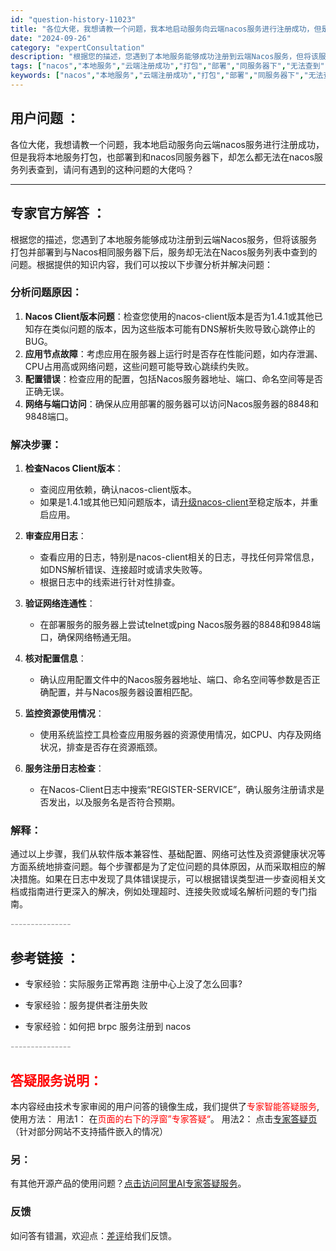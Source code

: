 ```yaml
---
id: "question-history-11023"
title: "各位大佬，我想请教一个问题，我本地启动服务向云端nacos服务进行注册成功，但是我将本地服务打包，也部署到"
date: "2024-09-26"
category: "expertConsultation"
description: "根据您的描述，您遇到了本地服务能够成功注册到云端Nacos服务，但将该服务打包并部署到与Nacos相同服务器下后，服务却无法在Nacos服务列表中查到的问题。根据提供的知识内容，我们可以按以下步骤分析并解决问题：### 分析问题原因：1. **Nacos Client版本问题**：检查您使用的nac"
tags: ["nacos","本地服务","云端注册成功","打包","部署","同服务器下","无法查到"]
keywords: ["nacos","本地服务","云端注册成功","打包","部署","同服务器下","无法查到"]
---
```


## 用户问题 ： 
 各位大佬，我想请教一个问题，我本地启动服务向云端nacos服务进行注册成功，但是我将本地服务打包，也部署到和nacos同服务器下，却怎么都无法在nacos服务列表查到，请问有遇到的这种问题的大佬吗？  

---------------
## 专家官方解答 ：

根据您的描述，您遇到了本地服务能够成功注册到云端Nacos服务，但将该服务打包并部署到与Nacos相同服务器下后，服务却无法在Nacos服务列表中查到的问题。根据提供的知识内容，我们可以按以下步骤分析并解决问题：

### 分析问题原因：

1. **Nacos Client版本问题**：检查您使用的nacos-client版本是否为1.4.1或其他已知存在类似问题的版本，因为这些版本可能有DNS解析失败导致心跳停止的BUG。
2. **应用节点故障**：考虑应用在服务器上运行时是否存在性能问题，如内存泄漏、CPU占用高或网络问题，这些问题可能导致心跳续约失败。
3. **配置错误**：检查应用的配置，包括Nacos服务器地址、端口、命名空间等是否正确无误。
4. **网络与端口访问**：确保从应用部署的服务器可以访问Nacos服务器的8848和9848端口。

### 解决步骤：

1. **检查Nacos Client版本**：
   - 查阅应用依赖，确认nacos-client版本。
   - 如果是1.4.1或其他已知问题版本，请[升级nacos-client](https://github.com/alibaba/nacos/releases)至稳定版本，并重启应用。

2. **审查应用日志**：
   - 查看应用的日志，特别是nacos-client相关的日志，寻找任何异常信息，如DNS解析错误、连接超时或请求失败等。
   - 根据日志中的线索进行针对性排查。

3. **验证网络连通性**：
   - 在部署服务的服务器上尝试telnet或ping Nacos服务器的8848和9848端口，确保网络畅通无阻。

4. **核对配置信息**：
   - 确认应用配置文件中的Nacos服务器地址、端口、命名空间等参数是否正确配置，并与Nacos服务器设置相匹配。

5. **监控资源使用情况**：
   - 使用系统监控工具检查应用服务器的资源使用情况，如CPU、内存及网络状况，排查是否存在资源瓶颈。

6. **服务注册日志检查**：
   - 在Nacos-Client日志中搜索“REGISTER-SERVICE”，确认服务注册请求是否发出，以及服务名是否符合预期。

### 解释：

通过以上步骤，我们从软件版本兼容性、基础配置、网络可达性及资源健康状况等方面系统地排查问题。每个步骤都是为了定位问题的具体原因，从而采取相应的解决措施。如果在日志中发现了具体错误提示，可以根据错误类型进一步查阅相关文档或指南进行更深入的解决，例如处理超时、连接失败或域名解析问题的专门指南。


<font color="#949494">---------------</font> 


## 参考链接 ：

* 专家经验：实际服务正常再跑 注册中心上没了怎么回事? 
 
 * 专家经验：服务提供者注册失败 
 
 * 专家经验：如何把 brpc 服务注册到 nacos 


 <font color="#949494">---------------</font> 
 


## <font color="#FF0000">答疑服务说明：</font> 

本内容经由技术专家审阅的用户问答的镜像生成，我们提供了<font color="#FF0000">专家智能答疑服务</font>,使用方法：
用法1： 在<font color="#FF0000">页面的右下的浮窗”专家答疑“</font>。
用法2： 点击[专家答疑页](https://answer.opensource.alibaba.com/docs/intro)（针对部分网站不支持插件嵌入的情况）
### 另：


有其他开源产品的使用问题？[点击访问阿里AI专家答疑服务](https://answer.opensource.alibaba.com/docs/intro)。
### 反馈
如问答有错漏，欢迎点：[差评](https://ai.nacos.io/user/feedbackByEnhancerGradePOJOID?enhancerGradePOJOId=13712)给我们反馈。
